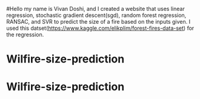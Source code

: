 #Hello my name is Vivan Doshi, and I created a website that uses linear regression, stochastic gradient descent(sgd), random forest regression, RANSAC, and SVR to predict the size of a fire based on the inputs given. I used this datset(https://www.kaggle.com/elikplim/forest-fires-data-set) for the regression.
# Wilfire-size-prediction
# Wilfire-size-prediction

